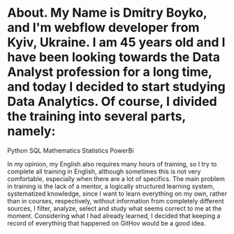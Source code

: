 # About. My Name is Dmitry Boyko, and I'm webflow developer from Kyiv, Ukraine. I am 45 years old and I have been looking towards the Data Analyst profession for a long time, and today I decided to start studying Data Analytics. Of course, I divided the training into several parts, namely:
Python
SQL
Mathematics
Statistics
PowerBi

In my opinion, my English also requires many hours of training, so I try to complete all training in English, although sometimes this is not very comfortable, especially when there are a lot of specifics.
The main problem in training is the lack of a mentor, a logically structured learning system, systematized knowledge, since I want to learn everything on my own, rather than in courses, respectively, without information from completely different sources, I filter, analyze, select and study what seems correct to me at the moment.
Considering what I had already learned, I decided that keeping a record of everything that happened on GitHov would be a good idea.
